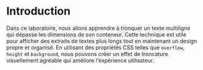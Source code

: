 # Introduction

Dans ce laboratoire, nous allons apprendre à tronquer un texte multiligne qui dépasse les dimensions de son conteneur. Cette technique est utile pour afficher des extraits de textes plus longs tout en maintenant un design propre et organisé. En utilisant des propriétés CSS telles que `overflow`, `height` et `background`, nous pouvons créer un effet de troncature visuellement agréable qui améliore l'expérience utilisateur.
